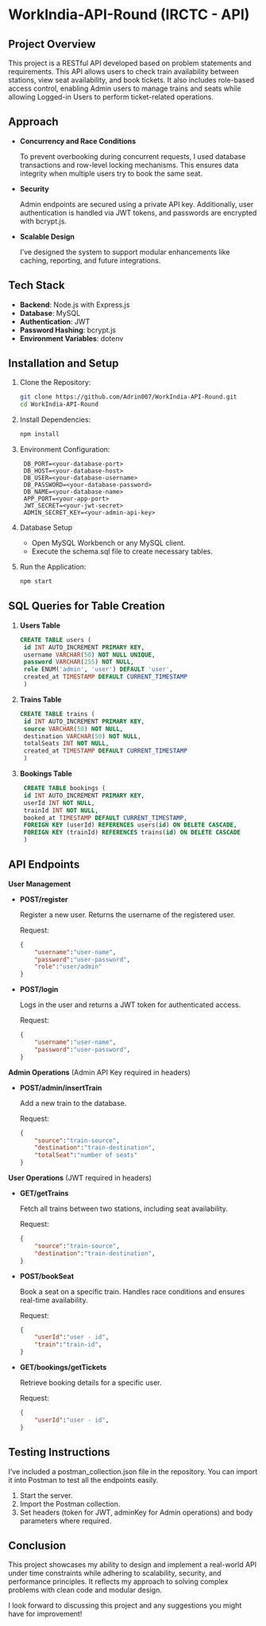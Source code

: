 # WorkIndia-API-Round (IRCTC - API)
## Project Overview
This project is a RESTful API developed based on problem statements and requirements. This API allows users to check train availability between stations, view seat availability, and book tickets. It also includes role-based access control, enabling Admin users to manage trains and seats while allowing Logged-in Users to perform ticket-related operations.

## Approach
* **Concurrency and Race Conditions**
  
  To prevent overbooking during concurrent requests, I used database transactions and row-level locking mechanisms. This ensures data integrity when multiple users try to book the same seat.
* **Security**
  
  Admin endpoints are secured using a private API key. Additionally, user authentication is handled via JWT tokens, and passwords are encrypted with bcrypt.js.
* **Scalable Design**

  I’ve designed the system to support modular enhancements like caching, reporting, and future integrations.

## Tech Stack
* **Backend**: Node.js with Express.js
* **Database**: MySQL
* **Authentication**: JWT
* **Password Hashing**: bcrypt.js
* **Environment Variables**: dotenv

## Installation and Setup
1. Clone the Repository:
   
   ```bash
   git clone https://github.com/Adrin007/WorkIndia-API-Round.git
   cd WorkIndia-API-Round
   ```
2. Install Dependencies:
   
   ```bash
   npm install
   ```
3. Environment Configuration:
   
   ```plaintext
    DB_PORT=<your-database-port>
    DB_HOST=<your-database-host>
    DB_USER=<your-database-username>
    DB_PASSWORD=<your-database-password>
    DB_NAME=<your-database-name>
    APP_PORT=<your-app-port>
    JWT_SECRET=<your-jwt-secret>
    ADMIN_SECRET_KEY=<your-admin-api-key>
   ```
4. Database Setup
   * Open MySQL Workbench or any MySQL client.
   * Execute the schema.sql file to create necessary tables.

5. Run the Application:
   ```bash
   npm start
   ```
## SQL Queries for Table Creation
1. **Users Table**

   ```sql
   CREATE TABLE users (
    id INT AUTO_INCREMENT PRIMARY KEY,
    username VARCHAR(50) NOT NULL UNIQUE,
    password VARCHAR(255) NOT NULL,
    role ENUM('admin', 'user') DEFAULT 'user',
    created_at TIMESTAMP DEFAULT CURRENT_TIMESTAMP
    )
   ```
2. **Trains Table**

   ```sql
   CREATE TABLE trains (
    id INT AUTO_INCREMENT PRIMARY KEY,
    source VARCHAR(50) NOT NULL,
    destination VARCHAR(50) NOT NULL,
    totalSeats INT NOT NULL,
    created_at TIMESTAMP DEFAULT CURRENT_TIMESTAMP
    )
   ```
1. **Bookings Table**

   ```sql
    CREATE TABLE bookings (
    id INT AUTO_INCREMENT PRIMARY KEY,
    userId INT NOT NULL,
    trainId INT NOT NULL,
    booked_at TIMESTAMP DEFAULT CURRENT_TIMESTAMP,
    FOREIGN KEY (userId) REFERENCES users(id) ON DELETE CASCADE,
    FOREIGN KEY (trainId) REFERENCES trains(id) ON DELETE CASCADE
    )
   ```
## API Endpoints
**User Management**

* **POST/register**
  
  Register a new user. Returns the username of the registered user.

  Request:

  ```json
  {
      "username":"user-name",
      "password":"user-password",
      "role":"user/admin"
  }
  ```

* **POST/login**
  
  Logs in the user and returns a JWT token for authenticated access.

  Request:

  ```json
  {
      "username":"user-name",
      "password":"user-password",
  }
  ```

**Admin Operations**
(Admin API Key required in headers)
* **POST/admin/insertTrain**
  
  Add a new train to the database.

  Request:

  ```json
  {
      "source":"train-source",
      "destination":"train-destination",
      "totalSeat":"number of seats"
  }
  ```

**User Operations**
(JWT required in headers)
* **GET/getTrains**
  
  Fetch all trains between two stations, including seat availability.

  Request:

  ```json
  {
      "source":"train-source",
      "destination":"train-destination",
  }
  ```


* **POST/bookSeat**
  
  Book a seat on a specific train. Handles race conditions and ensures real-time availability.

  Request:

  ```json
  {
      "userId":"user - id",
      "train":"train-id",
  }
  ```

* **GET/bookings/getTickets**
  
  Retrieve booking details for a specific user.

  Request:

  ```json
  {
      "userId":"user - id",
  }
  ```


## Testing Instructions
I’ve included a postman_collection.json file in the repository. You can import it into Postman to test all the endpoints easily.

1. Start the server.
2. Import the Postman collection.
3. Set headers (token for JWT, adminKey for Admin operations) and body parameters where required.

## Conclusion
This project showcases my ability to design and implement a real-world API under time constraints while adhering to scalability, security, and performance principles. It reflects my approach to solving complex problems with clean code and modular design.

I look forward to discussing this project and any suggestions you might have for improvement!
